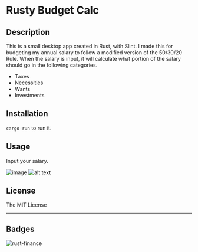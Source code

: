 # Rusty Budget Calc

## Description

This is a small desktop app created in Rust, with Slint. 
I made this for budgeting my annual salary to follow a modified version of the 50/30/20 Rule.
When the salary is input, it will calculate what portion of the salary should go in the following categories.

- Taxes
- Necessities
- Wants
- Investments

## Installation

`cargo run` to run it.

## Usage

Input your salary.

![image](assets/images/screenshot.png)
![alt text](assets/images/screenshot.png)

## License

The MIT License

---

## Badges

![rust-finance](https://img.shields.io/github/languages/top/parsTroy/rust-finance)

[comment]: <## Tests> 
